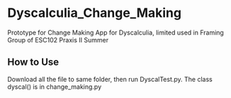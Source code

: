 # Dyscalculia_Change_Making
Prototype for Change Making App for Dyscalculia, limited used in Framing Group of ESC102 Praxis II Summer

## How to Use
Download all the file to same folder, then run DyscalTest.py.
The class dyscal() is in change_making.py
